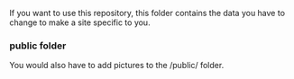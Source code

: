 If you want to use this repository, this folder contains the data you have to change to make a site specific to you.


### public folder
You would also have to add pictures to the /public/ folder.